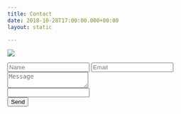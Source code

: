 ```yaml
---
title: Contact
date: 2018-10-28T17:00:00.000+00:00
layout: static

---
```

<img src="/uploads/IMG_1544-568f23.jpg">

<p></p>
<!-- <h3 id="contact-me">Contact me</h3> -->
<form name="contact" method="POST" action="/success" netlify netlify-honeypot="bot-field">
<input type="text" name="name" placeholder="Name" />
<input type="email" name="email" placeholder="Email" />
<textarea name="message" placeholder="Message"></textarea>
<div data-netlify-recaptcha="true"></div>
<div class="honeypot"><input name="bot-field" /></div>
<button type="submit"><span class="text-link send-button">Send</span></button>
</form>